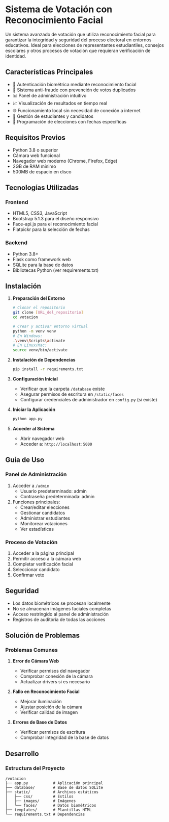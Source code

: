 # Sistema de Votación con Reconocimiento Facial

Un sistema avanzado de votación que utiliza reconocimiento facial para garantizar la integridad y seguridad del proceso electoral en entornos educativos. Ideal para elecciones de representantes estudiantiles, consejos escolares y otros procesos de votación que requieran verificación de identidad.

## Características Principales

- 🔐 Autenticación biométrica mediante reconocimiento facial
- 🚫 Sistema anti-fraude con prevención de votos duplicados
- 📊 Panel de administración intuitivo
- 📈 Visualización de resultados en tiempo real
- 🌐 Funcionamiento local sin necesidad de conexión a internet
- 👥 Gestión de estudiantes y candidatos
- 📅 Programación de elecciones con fechas específicas

## Requisitos Previos

- Python 3.8 o superior
- Cámara web funcional
- Navegador web moderno (Chrome, Firefox, Edge)
- 2GB de RAM mínimo
- 500MB de espacio en disco

## Tecnologías Utilizadas

### Frontend
- HTML5, CSS3, JavaScript
- Bootstrap 5.1.3 para el diseño responsivo
- Face-api.js para el reconocimiento facial
- Flatpickr para la selección de fechas

### Backend
- Python 3.8+
- Flask como framework web
- SQLite para la base de datos
- Bibliotecas Python (ver requirements.txt)

## Instalación

1. **Preparación del Entorno**
   ```bash
   # Clonar el repositorio
   git clone [URL_del_repositorio]
   cd votacion

   # Crear y activar entorno virtual
   python -m venv venv
   # En Windows:
   .\venv\Scripts\activate
   # En Linux/Mac:
   source venv/bin/activate
   ```

2. **Instalación de Dependencias**
   ```bash
   pip install -r requirements.txt
   ```

3. **Configuración Inicial**
   - Verificar que la carpeta `/database` existe
   - Asegurar permisos de escritura en `/static/faces`
   - Configurar credenciales de administrador en `config.py` (si existe)

4. **Iniciar la Aplicación**
   ```bash
   python app.py
   ```

5. **Acceder al Sistema**
   - Abrir navegador web
   - Acceder a: `http://localhost:5000`

## Guía de Uso

### Panel de Administración
1. Acceder a `/admin`
   - Usuario predeterminado: admin
   - Contraseña predeterminada: admin
2. Funciones principales:
   - Crear/editar elecciones
   - Gestionar candidatos
   - Administrar estudiantes
   - Monitorear votaciones
   - Ver estadísticas

### Proceso de Votación
1. Acceder a la página principal
2. Permitir acceso a la cámara web
3. Completar verificación facial
4. Seleccionar candidato
5. Confirmar voto

## Seguridad

- Los datos biométricos se procesan localmente
- No se almacenan imágenes faciales completas
- Acceso restringido al panel de administración
- Registros de auditoría de todas las acciones

## Solución de Problemas

### Problemas Comunes
1. **Error de Cámara Web**
   - Verificar permisos del navegador
   - Comprobar conexión de la cámara
   - Actualizar drivers si es necesario

2. **Fallo en Reconocimiento Facial**
   - Mejorar iluminación
   - Ajustar posición de la cámara
   - Verificar calidad de imagen

3. **Errores de Base de Datos**
   - Verificar permisos de escritura
   - Comprobar integridad de la base de datos

## Desarrollo

### Estructura del Proyecto
```
/votacion
├── app.py           # Aplicación principal
├── database/        # Base de datos SQLite
├── static/          # Archivos estáticos
│   ├── css/         # Estilos
│   ├── images/      # Imágenes
│   └── faces/       # Datos biométricos
├── templates/       # Plantillas HTML
└── requirements.txt # Dependencias
```
